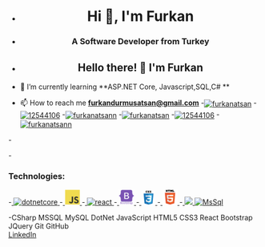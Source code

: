 - <h1 align="center">Hi 👋, I'm Furkan</h1>
- <h3 align="center">A Software Developer from Turkey</h3>

- <h2 align="center">Hello there! 🚀 I'm Furkan</h1>

- 🌱 I’m currently learning **ASP.NET Core, Javascript,SQL,C# **
- 📫 How to reach me **furkandurmusatsan@gmail.com**
-<a href="https://www.linkedin.com/in/furkanatsan/" target="blank"><img align="center" src="https://velanovascular.com/wp-content/uploads/2020/06/LinkedIn.png" alt="furkanatsan" height="30" width="30" /></a>
-<a href="https://stackoverflow.com/users/18636534/furkan-atsan" target="blank"><img align="center" src="https://upload.wikimedia.org/wikipedia/commons/thumb/e/ef/Stack_Overflow_icon.svg/768px-Stack_Overflow_icon.svg.png" alt="12544106" height="45" width="45" /></a>
-<a href="https://www.instagram.com/furkanatsann/" target="blank"><img align="center" src="https://upload.wikimedia.org/wikipedia/commons/thumb/e/e7/Instagram_logo_2016.svg/1200px-Instagram_logo_2016.svg.png" alt="furkanatsann" height="30" width="30" /></a>
-<a href="https://www.linkedin.com/in/furkanatsan/" target="blank" rel=”noopener”><img align="center" src="https://velanovascular.com/wp-content/uploads/2020/06/LinkedIn.png" alt="furkanatsan" height="30" width="30" /></a>
-<a href="https://stackoverflow.com/users/18636534/furkan-atsan" target="blank" rel=”noopener”><img align="center" src="https://upload.wikimedia.org/wikipedia/commons/thumb/e/ef/Stack_Overflow_icon.svg/768px-Stack_Overflow_icon.svg.png" alt="12544106" height="45" width="45" /></a>
-<a href="https://www.instagram.com/furkanatsann/" target="blank" rel=”noopener”><img align="center" src="https://upload.wikimedia.org/wikipedia/commons/thumb/e/e7/Instagram_logo_2016.svg/1200px-Instagram_logo_2016.svg.png" alt="furkanatsann" height="30" width="30" /></a>

-</p>

-<h3 align="left">Technologies:</h3>
<p align="left"> 
-<a href="https://dotnet.microsoft.com/" target="_blank"> <img src="https://upload.wikimedia.org/wikipedia/commons/thumb/e/ee/.NET_Core_Logo.svg/1200px-.NET_Core_Logo.svg.png" alt="dotnetcore" width="30" height="30"/> </a>
-<a href="https://developer.mozilla.org/en-US/docs/Web/JavaScript" target="_blank"> <img src="https://raw.githubusercontent.com/devicons/devicon/master/icons/javascript/javascript-original.svg" alt="javascript" width="30" height="30"/> </a> 
-<a href="https://reactjs.org/" target="_blank"> <img src="https://upload.wikimedia.org/wikipedia/commons/thumb/4/47/React.svg/1200px-React.svg.png" alt="react" width="33" height="30"/> </a> 
-<a href="https://getbootstrap.com" target="_blank"> <img src="https://raw.githubusercontent.com/devicons/devicon/master/icons/bootstrap/bootstrap-plain-wordmark.svg" alt="bootstrap" width="30" height="30"/> </a>
-<a href="https://www.w3schools.com/css/" target="_blank"> <img src="https://raw.githubusercontent.com/devicons/devicon/master/icons/css3/css3-original-wordmark.svg" alt="css3" width="28" height="28"/> </a> 
-<a href="https://www.w3.org/html/" target="_blank"> <img src="https://raw.githubusercontent.com/devicons/devicon/master/icons/html5/html5-original-wordmark.svg" alt="html5" width="30" height="30"/> </a> 
 -<a href="https://www.w3.org/html/" target="_blank"> <img src="-<a href="https://www.w3.org/html/" target="_blank"> <img src="https://mpng.subpng.com/20180320/yaw/kisspng-microsoft-sql-server-database-administrator-comput-free-high-quality-sql-server-icon-5ab0c7c9b28e37.6388540115215349217314.jpg" alt="MsSql" width="30" height="30"/> </a>



-CSharp MSSQL MySQL DotNet JavaScript HTML5 CSS3 React Bootstrap JQuery Git GitHub <br>
[LinkedIn](linkedin.com/in/furkan-atsan-55481712a)<br>

